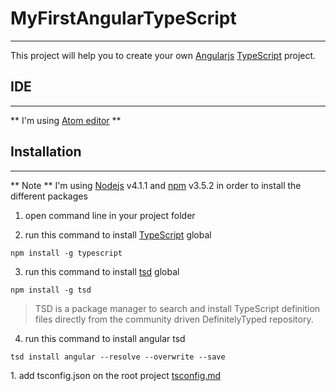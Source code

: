 # M y F i r s t A n g u l a r T y p e S c r i p t ---This project will help you to create your own [Angularjs](https://angularjs.org/) [TypeScript](http://www.typescriptlang.org/) project.## IDE---** I'm using [Atom editor](https://atom.io/) **## Installation---** Note **I'm using [Nodejs](https://nodejs.org/en/) v4.1.1 and [npm](https://www.npmjs.com/) v3.5.2 in order to install the different packages1. open command line in your project folder2. run this command to install [TypeScript](http://www.typescriptlang.org/) global```npm install -g typescript```3. run this command to install [tsd](http://definitelytyped.org/tsd/) global```npm install -g tsd```>TSD is a package manager to search and install TypeScript definition files directly from the community driven DefinitelyTyped repository.4. run this command to install angular tsd```tsd install angular --resolve --overwrite --save``` 1. add tsconfig.json on the root project
[tsconfig.md](https://github.com/TypeStrong/atom-typescript/blob/master/docs/tsconfig.md)
 

